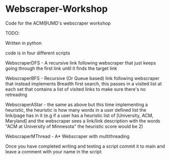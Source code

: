 # Webscraper-Workshop
Code for the ACM@UMD's webscraper workshop


TODO:

Written in python

code is in four different scripts

WebscraperDFS - A recursive link following webscraper that just keeps going through the first link until it finds the target link

WebscraperBFS - Recursive (Or Queue based) link following webscraper that instead implements Breadth first search, this passes in a visited list at each set that contains a list of visited links to make sure there's no retreading

WebscraperAStar - the same as above but this time implementing a heuristic, the heuristic is how many words in a user defined list the link/page has in it (e.g if a user has a heuristic list of [University, ACM, Maryland] and the webscraper sees a link/link description with the words 
"ACM at University of Minnesota" the heuristic score would be 2) 

WebscraperMThread - A* Webscraper with multithreading

Once you have completed writing and testing a script commit it to main and leave a comment with your name in the script
